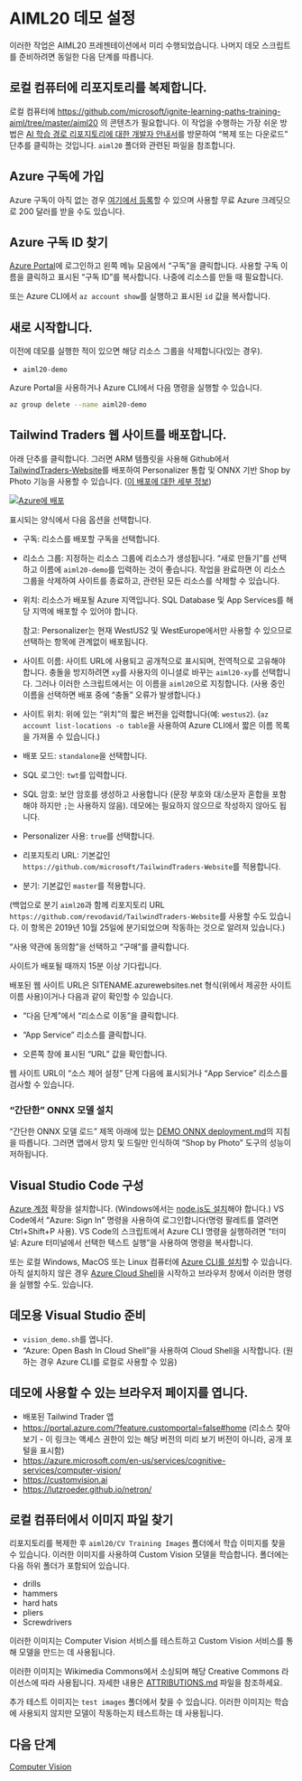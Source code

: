 # <a name="setup-for-aiml20-demos"></a>AIML20 데모 설정

이러한 작업은 AIML20 프레젠테이션에서 미리 수행되었습니다. 나머지 데모 스크립트를 준비하려면 동일한 다음 단계를 따릅니다.

## <a name="clone-the-repository-to-your-local-machine"></a>로컬 컴퓨터에 리포지토리를 복제합니다.

로컬 컴퓨터에 https://github.com/microsoft/ignite-learning-paths-training-aiml/tree/master/aiml20 의 콘텐츠가 필요합니다. 이 작업을 수행하는 가장 쉬운 방법은 [AI 학습 경로 리포지토리에 대한 개발자 안내서](https://github.com/microsoft/ignite-learning-paths-training-aiml)를 방문하여 “복제 또는 다운로드” 단추를 클릭하는 것입니다. `aiml20` 폴더와 관련된 파일을 참조합니다.

## <a name="sign-up-for-an-azure-subscription"></a>Azure 구독에 가입

Azure 구독이 아직 없는 경우 [여기에서 등록](https://azure.microsoft.com/free/?WT.mc_id=msignitethetour2019-github-aiml20)할 수 있으며 사용할 무료 Azure 크레딧으로 200 달러를 받을 수도 있습니다. 

## <a name="find-your-azure-subscription-id"></a>Azure 구독 ID 찾기

[Azure Portal](https://portal.azure.com)에 로그인하고 왼쪽 메뉴 모음에서 “구독”을 클릭합니다. 사용할 구독 이름을 클릭하고 표시된 “구독 ID”를 복사합니다. 나중에 리소스를 만들 때 필요합니다.

또는 Azure CLI에서 `az account show`를 실행하고 표시된 `id` 값을 복사합니다.

## <a name="start-fresh"></a>새로 시작합니다.

 이전에 데모를 실행한 적이 있으면 해당 리소스 그룹을 삭제합니다(있는 경우).
 
 - `aiml20-demo`

 Azure Portal을 사용하거나 Azure CLI에서 다음 명령을 실행할 수 있습니다.

 ```sh
 az group delete --name aiml20-demo
 ```

## <a name="deploy-the-tailwind-traders-website"></a>Tailwind Traders 웹 사이트를 배포합니다.

아래 단추를 클릭합니다. 그러면 ARM 템플릿을 사용해 Github에서 [TailwindTraders-Website](https://github.com/Microsoft/TailwindTraders-Website)를 배포하여 Personalizer 통합 및 ONNX 기반 Shop by Photo 기능을 사용할 수 있습니다. ([이 배포에 대한 세부 정보](https://github.com/microsoft/TailwindTraders-Website/blob/master/Source/Tailwind.Traders.Web/Standalone/README.md))

[![Azure에 배포](https://azuredeploy.net/deploybutton.svg)](https://portal.azure.com/?feature.customportal=false#create/Microsoft.Template/uri/https%3A%2F%2Fraw.githubusercontent.com%2FMicrosoft%2FTailwindTraders-Website%2Fmaster%2Fazuredeploy.json)

표시되는 양식에서 다음 옵션을 선택합니다.

* 구독: 리소스를 배포할 구독을 선택합니다.

* 리소스 그룹: 지정하는 리소스 그룹에 리소스가 생성됩니다.
  “새로 만들기”를 선택하고 이름에 `aiml20-demo`를 입력하는 것이 좋습니다. 작업을 완료하면 이 리소스 그룹을 삭제하여 사이트를 종료하고, 관련된 모든 리소스를 삭제할 수 있습니다.

* 위치: 리소스가 배포될 Azure 지역입니다. SQL Database 및 App Services를 해당 지역에 배포할 수 있어야 합니다. 

  참고: Personalizer는 현재 WestUS2 및 WestEurope에서만 사용할 수 있으므로 선택하는 항목에 관계없이 배포됩니다.

* 사이트 이름: 사이트 URL에 사용되고 공개적으로 표시되며, 전역적으로 고유해야 합니다. 충돌을 방지하려면 `xy`를 사용자의 이니셜로 바꾸는 `aiml20-xy`를 선택합니다. 그러나 이러한 스크립트에서는 이 이름을 `aiml20`으로 지칭합니다. (사용 중인 이름을 선택하면 배포 중에 “충돌” 오류가 발생합니다.)

* 사이트 위치: 위에 있는 “위치”의 짧은 버전을 입력합니다(예: `westus2`).
  (`az account
  list-locations -o table`을 사용하여 Azure CLI에서 짧은 이름 목록을 가져올 수 있습니다.)

* 배포 모드: `standalone`을 선택합니다.

* SQL 로그인: `twt`를 입력합니다.

* SQL 암호: 보안 암호를 생성하고 사용합니다 (문장 부호와 대/소문자 혼합을 포함해야 하지만 `;`는 사용하지 않음). 데모에는 필요하지 않으므로 작성하지 않아도 됩니다.

* Personalizer 사용: `true`를 선택합니다.

* 리포지토리 URL: 기본값인 `https://github.com/microsoft/TailwindTraders-Website`를 적용합니다.

* 분기: 기본값인 `master`를 적용합니다.

(백업으로 분기 `aiml20`과 함께 리포지토리 URL `https://github.com/revodavid/TailwindTraders-Website`를 사용할 수도 있습니다.
이 항목은 2019년 10월 25일에 분기되었으며 작동하는 것으로 알려져 있습니다.)

“사용 약관에 동의함”을 선택하고 “구매”를 클릭합니다.

사이트가 배포될 때까지 15분 이상 기다립니다. 

배포된 웹 사이트 URL은 SITENAME.azurewebsites.net 형식(위에서 제공한 사이트 이름 사용)이거나 다음과 같이 확인할 수 있습니다.

* “다음 단계”에서 “리소스로 이동”을 클릭합니다.

* “App Service” 리소스를 클릭합니다.

* 오른쪽 창에 표시된 “URL” 값을 확인합니다.

웹 사이트 URL이 “소스 제어 설정” 단계 다음에 표시되거나 “App Service” 리소스를 검사할 수 있습니다.

### <a name="install-the-simple-onnx-model"></a>“간단한” ONNX 모델 설치

“간단한 ONNX 모델 로드” 제목 아래에 있는 [DEMO ONNX deployment.md](DEMO%20ONNX%20deployment.md#load-the-simple-onnx-model)의 지침을 따릅니다. 그러면 앱에서 망치 및 드릴만 인식하여 “Shop by Photo” 도구의 성능이 저하됩니다.

## <a name="configure-visual-studio-code"></a>Visual Studio Code 구성

[Azure 계정](https://marketplace.visualstudio.com/items?itemName=ms-vscode.azure-account) 확장을 설치합니다.
(Windows에서는 [node.js도 설치](https://nodejs.org/)해야 합니다.) VS Code에서 “Azure: Sign In” 명령을 사용하여 로그인합니다(명령 팔레트를 열려면 Ctrl+Shift+P 사용). VS Code의 스크립트에서 Azure CLI 명령을 실행하려면 “터미널: Azure 터미널에서 선택한 텍스트 실행”을 사용하여 명령을 복사합니다.

또는 로컬 Windows, MacOS 또는 Linux 컴퓨터에 [Azure CLI를 설치](https://docs.microsoft.com/en-us/cli/azure/install-azure-cli?view=azure-cli-latest&WT.mc_id=https://docs.microsoft.com/cli/azure/install-azure-cli?view=azure-cli-latest&WT.mc_id=msignitethetour2019-github-aiml20)할 수 있습니다. 아직 설치하지 않은 경우 [Azure Cloud Shell](https://docs.microsoft.com/en-us/azure/cloud-shell/overview?WT.mc_id=msignitethetour2019-github-aiml20)을 시작하고 브라우저 창에서 이러한 명령을 실행할 수도. 있습니다. 

## <a name="prepare-visual-studio-for-demo"></a>데모용 Visual Studio 준비

- `vision_demo.sh`를 엽니다.
- “Azure: Open Bash In Cloud Shell”을 사용하여 Cloud Shell을 시작합니다. (원하는 경우 Azure CLI를 로컬로 사용할 수 있음)   

## <a name="open-browser-pages-ready-to-demo"></a>데모에 사용할 수 있는 브라우저 페이지를 엽니다.

* 배포된 Tailwind Trader 앱 
* https://portal.azure.com/?feature.customportal=false#home (리소스 찾아보기 - 이 링크는 액세스 권한이 있는 해당 버전의 미리 보기 버전이 아니라, 공개 포털을 표시함)  
* https://azure.microsoft.com/en-us/services/cognitive-services/computer-vision/
* https://customvision.ai
* https://lutzroeder.github.io/netron/

## <a name="find-the-image-files-on-your-local-machine"></a>로컬 컴퓨터에서 이미지 파일 찾기

리포지토리를 복제한 후 `aiml20/CV Training Images` 폴더에서 학습 이미지를 찾을 수 있습니다. 이러한 이미지를 사용하여 Custom Vision 모델을 학습합니다. 폴더에는 다음 하위 폴더가 포함되어 있습니다.

* drills
* hammers
* hard hats
* pliers
* Screwdrivers

이러한 이미지는 Computer Vision 서비스를 테스트하고 Custom Vision 서비스를 통해 모델을 만드는 데 사용됩니다.

이러한 이미지는 Wikimedia Commons에서 소싱되며 해당 Creative Commons 라이선스에 따라 사용됩니다. 자세한 내용은 [ATTRIBUTIONS.md](https://github.com/microsoft/ignite-learning-paths-training-aiml/blob/master/aiml20/CV%20training%20images/ATTRIBUTIONS.md) 파일을 참조하세요.

추가 테스트 이미지는 `test images` 폴더에서 찾을 수 있습니다. 이러한 이미지는 학습에 사용되지 않지만 모델이 작동하는지 테스트하는 데 사용됩니다.

## <a name="next-step"></a>다음 단계

[Computer Vision](DEMO%20Computer%20Vision.md)
